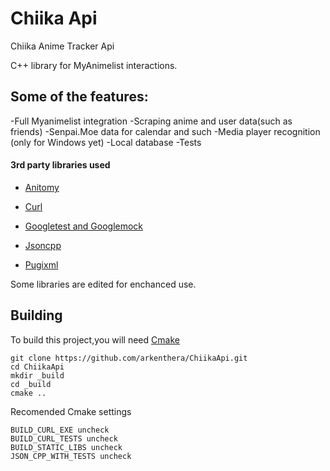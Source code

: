 # Chiika Api
Chiika Anime Tracker Api

C++ library for MyAnimelist interactions.

## Some of the features:
-Full Myanimelist integration
-Scraping anime and user data(such as friends)
-Senpai.Moe data for calendar and such
-Media player recognition (only for Windows yet)
-Local database
-Tests

#### 3rd party libraries used
- [Anitomy](https://github.com/arkenthera/anitomy)

- [Curl](https://github.com/bagder/curl)

- [Googletest and Googlemock](https://github.com/google/googletest)

- [Jsoncpp](https://github.com/arkenthera/jsoncpp)

- [Pugixml](https://github.com/arkenthera/pugixml)

Some libraries are edited for enchanced use.

## Building

To build this project,you will need [Cmake](https://cmake.org/)

```
git clone https://github.com/arkenthera/ChiikaApi.git
cd ChiikaApi
mkdir _build
cd _build
cmake .. 
```

Recomended Cmake settings

```
BUILD_CURL_EXE uncheck
BUILD_CURL_TESTS uncheck
BUILD_STATIC_LIBS uncheck
JSON_CPP_WITH_TESTS uncheck
```
